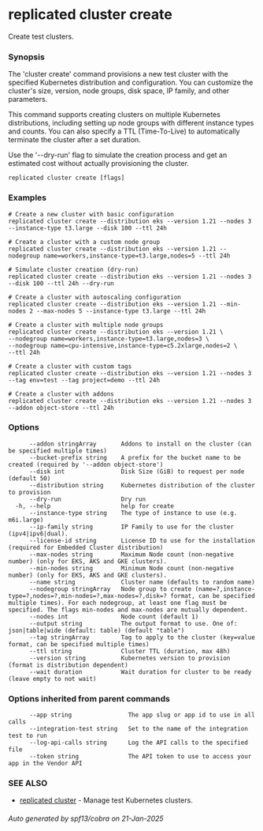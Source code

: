 # replicated cluster create

Create test clusters.

### Synopsis

The 'cluster create' command provisions a new test cluster with the specified Kubernetes distribution and configuration. You can customize the cluster's size, version, node groups, disk space, IP family, and other parameters.

This command supports creating clusters on multiple Kubernetes distributions, including setting up node groups with different instance types and counts. You can also specify a TTL (Time-To-Live) to automatically terminate the cluster after a set duration.

Use the '--dry-run' flag to simulate the creation process and get an estimated cost without actually provisioning the cluster.

```
replicated cluster create [flags]
```

### Examples

```
# Create a new cluster with basic configuration
replicated cluster create --distribution eks --version 1.21 --nodes 3 --instance-type t3.large --disk 100 --ttl 24h

# Create a cluster with a custom node group
replicated cluster create --distribution eks --version 1.21 --nodegroup name=workers,instance-type=t3.large,nodes=5 --ttl 24h

# Simulate cluster creation (dry-run)
replicated cluster create --distribution eks --version 1.21 --nodes 3 --disk 100 --ttl 24h --dry-run

# Create a cluster with autoscaling configuration
replicated cluster create --distribution eks --version 1.21 --min-nodes 2 --max-nodes 5 --instance-type t3.large --ttl 24h

# Create a cluster with multiple node groups
replicated cluster create --distribution eks --version 1.21 \
--nodegroup name=workers,instance-type=t3.large,nodes=3 \
--nodegroup name=cpu-intensive,instance-type=c5.2xlarge,nodes=2 \
--ttl 24h

# Create a cluster with custom tags
replicated cluster create --distribution eks --version 1.21 --nodes 3 --tag env=test --tag project=demo --ttl 24h

# Create a cluster with addons
replicated cluster create --distribution eks --version 1.21 --nodes 3 --addon object-store --ttl 24h
```

### Options

```
      --addon stringArray       Addons to install on the cluster (can be specified multiple times)
      --bucket-prefix string    A prefix for the bucket name to be created (required by '--addon object-store')
      --disk int                Disk Size (GiB) to request per node (default 50)
      --distribution string     Kubernetes distribution of the cluster to provision
      --dry-run                 Dry run
  -h, --help                    help for create
      --instance-type string    The type of instance to use (e.g. m6i.large)
      --ip-family string        IP Family to use for the cluster (ipv4|ipv6|dual).
      --license-id string       License ID to use for the installation (required for Embedded Cluster distribution)
      --max-nodes string        Maximum Node count (non-negative number) (only for EKS, AKS and GKE clusters).
      --min-nodes string        Minimum Node count (non-negative number) (only for EKS, AKS and GKE clusters).
      --name string             Cluster name (defaults to random name)
      --nodegroup stringArray   Node group to create (name=?,instance-type=?,nodes=?,min-nodes=?,max-nodes=?,disk=? format, can be specified multiple times). For each nodegroup, at least one flag must be specified. The flags min-nodes and max-nodes are mutually dependent.
      --nodes int               Node count (default 1)
      --output string           The output format to use. One of: json|table|wide (default: table) (default "table")
      --tag stringArray         Tag to apply to the cluster (key=value format, can be specified multiple times)
      --ttl string              Cluster TTL (duration, max 48h)
      --version string          Kubernetes version to provision (format is distribution dependent)
      --wait duration           Wait duration for cluster to be ready (leave empty to not wait)
```

### Options inherited from parent commands

```
      --app string                The app slug or app id to use in all calls
      --integration-test string   Set to the name of the integration test to run
      --log-api-calls string      Log the API calls to the specified file
      --token string              The API token to use to access your app in the Vendor API
```

### SEE ALSO

* [replicated cluster](replicated_cluster.md)	 - Manage test Kubernetes clusters.

###### Auto generated by spf13/cobra on 21-Jan-2025
